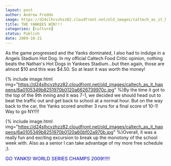 ```yaml
---
layout: post
author: Andrew Freddo
image: https://d24slhcvzhzz82.cloudfront.net/old_images/caltech_as_it_happens/6a0105349b8251970b0120a66265be970c.jpg
title: THE YANKEES WIN!!!
categories: [culture]
status: Publish
date: 2009-10-21
---
```



As the game progressed and the Yanks dominated, I also had to indulge in a Angels Stadium Hot Dog. In my official Caltech Food Critic opinion, nothing beats the Nathan's Hot Dogs in Yankees Stadium...but then again, those are almost $10 and this was $4.50. So at least it was worth the money!

{% include image.html img="https://d24slhcvzhzz82.cloudfront.net/old_images/caltech_as_it_happens/6a0105349b8251970b0120a6626739970c.jpg" %}By the time it got to the top of the 9th inning and it was 7-1, we decided we should head out to beat the traffic out and get back to school at a normal hour. But on the way back to the car, the Yanks scored another 3 runs for a final score of 10-1! Way to go NY!!!!

{% include image.html img="https://d24slhcvzhzz82.cloudfront.net/old_images/caltech_as_it_happens/6a0105349b8251970b0120a60bf02a970b.jpg" %}Overall, it was a really fun and exciting excursion to break up the monotony of the school week with. Also as a senior I can take advantage of my more free schedule ;).

<span style="color: #0000bf; font-size: 20px;"><span style="font-size: 22px; color: #0000bf;"><span style="font-size: 15px;">GO YANKS! WORLD SERIES CHAMPS 2009!!!!!
